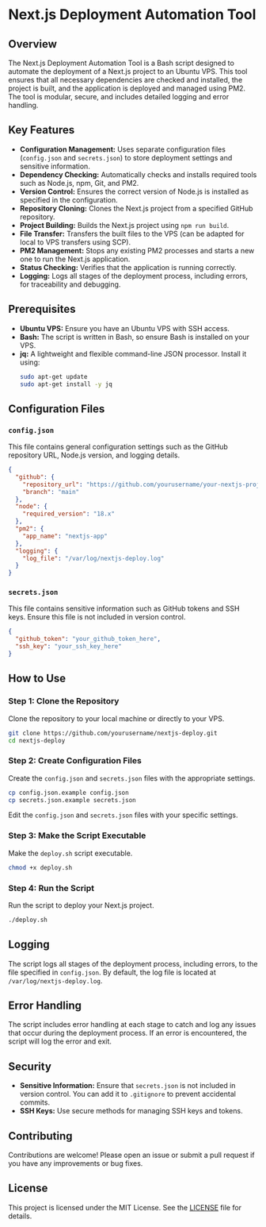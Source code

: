 # Next.js Deployment Automation Tool

## Overview

The Next.js Deployment Automation Tool is a Bash script designed to automate the deployment of a Next.js project to an Ubuntu VPS. This tool ensures that all necessary dependencies are checked and installed, the project is built, and the application is deployed and managed using PM2. The tool is modular, secure, and includes detailed logging and error handling.

## Key Features

- **Configuration Management:** Uses separate configuration files (`config.json` and `secrets.json`) to store deployment settings and sensitive information.
- **Dependency Checking:** Automatically checks and installs required tools such as Node.js, npm, Git, and PM2.
- **Version Control:** Ensures the correct version of Node.js is installed as specified in the configuration.
- **Repository Cloning:** Clones the Next.js project from a specified GitHub repository.
- **Project Building:** Builds the Next.js project using `npm run build`.
- **File Transfer:** Transfers the built files to the VPS (can be adapted for local to VPS transfers using SCP).
- **PM2 Management:** Stops any existing PM2 processes and starts a new one to run the Next.js application.
- **Status Checking:** Verifies that the application is running correctly.
- **Logging:** Logs all stages of the deployment process, including errors, for traceability and debugging.

## Prerequisites

- **Ubuntu VPS:** Ensure you have an Ubuntu VPS with SSH access.
- **Bash:** The script is written in Bash, so ensure Bash is installed on your VPS.
- **jq:** A lightweight and flexible command-line JSON processor. Install it using:
  ```bash
  sudo apt-get update
  sudo apt-get install -y jq
  ```

## Configuration Files

### `config.json`

This file contains general configuration settings such as the GitHub repository URL, Node.js version, and logging details.

```json
{
  "github": {
    "repository_url": "https://github.com/yourusername/your-nextjs-project.git",
    "branch": "main"
  },
  "node": {
    "required_version": "18.x"
  },
  "pm2": {
    "app_name": "nextjs-app"
  },
  "logging": {
    "log_file": "/var/log/nextjs-deploy.log"
  }
}
```

### `secrets.json`

This file contains sensitive information such as GitHub tokens and SSH keys. Ensure this file is not included in version control.

```json
{
  "github_token": "your_github_token_here",
  "ssh_key": "your_ssh_key_here"
}
```

## How to Use

### Step 1: Clone the Repository

Clone the repository to your local machine or directly to your VPS.

```bash
git clone https://github.com/yourusername/nextjs-deploy.git
cd nextjs-deploy
```

### Step 2: Create Configuration Files

Create the `config.json` and `secrets.json` files with the appropriate settings.

```bash
cp config.json.example config.json
cp secrets.json.example secrets.json
```

Edit the `config.json` and `secrets.json` files with your specific settings.

### Step 3: Make the Script Executable

Make the `deploy.sh` script executable.

```bash
chmod +x deploy.sh
```

### Step 4: Run the Script

Run the script to deploy your Next.js project.

```bash
./deploy.sh
```

## Logging

The script logs all stages of the deployment process, including errors, to the file specified in `config.json`. By default, the log file is located at `/var/log/nextjs-deploy.log`.

## Error Handling

The script includes error handling at each stage to catch and log any issues that occur during the deployment process. If an error is encountered, the script will log the error and exit.

## Security

- **Sensitive Information:** Ensure that `secrets.json` is not included in version control. You can add it to `.gitignore` to prevent accidental commits.
- **SSH Keys:** Use secure methods for managing SSH keys and tokens.

## Contributing

Contributions are welcome! Please open an issue or submit a pull request if you have any improvements or bug fixes.

## License

This project is licensed under the MIT License. See the [LICENSE](LICENSE) file for details.